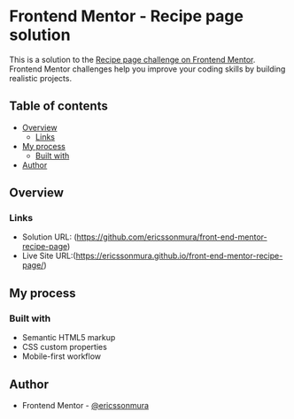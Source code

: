 # Frontend Mentor - Recipe page solution

This is a solution to the [Recipe page challenge on Frontend Mentor](https://www.frontendmentor.io/challenges/recipe-page-KiTsR8QQKm). Frontend Mentor challenges help you improve your coding skills by building realistic projects. 

## Table of contents

- [Overview](#overview)
  - [Links](#links)
- [My process](#my-process)
  - [Built with](#built-with)
- [Author](#author)

## Overview

### Links

- Solution URL: (https://github.com/ericssonmura/front-end-mentor-recipe-page)
- Live Site URL:(https://ericssonmura.github.io/front-end-mentor-recipe-page/)

## My process

### Built with

- Semantic HTML5 markup
- CSS custom properties
- Mobile-first workflow

## Author

- Frontend Mentor - [@ericssonmura](https://www.frontendmentor.io/profile/ericssonmura)


